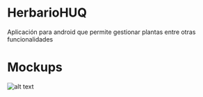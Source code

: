 # HerbarioHUQ
Aplicación para android que permite gestionar plantas entre otras funcionalidades

# Mockups

![alt text](https://github.com/ingJuanPablo/HerbarioHUQ/Login.png)
